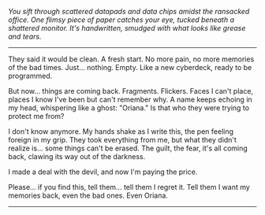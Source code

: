 
*You sift through scattered datapads and data chips amidst the ransacked office. One flimsy piece of paper catches your eye, tucked beneath a shattered monitor. It's handwritten, smudged with what looks like grease and tears.* 

---

They said it would be clean. A fresh start. No more pain, no more memories of the bad times. Just… nothing. Empty. Like a new cyberdeck, ready to be programmed.  

But now… things are coming back. Fragments. Flickers. Faces I can't place, places I know I've been but can't remember why. A name keeps echoing in my head, whispering like a ghost: "Oriana."  Is that who they were trying to protect me from? 

I don't know anymore. My hands shake as I write this, the pen feeling foreign in my grip. They took everything from me, but what they didn't realize is… some things can't be erased. The guilt, the fear, it's all coming back, clawing its way out of the darkness. 

I made a deal with the devil, and now I'm paying the price.  

Please… if you find this, tell them… tell them I regret it. Tell them I want my memories back, even the bad ones. Even Oriana.


---



